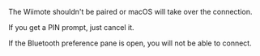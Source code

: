 The Wiimote shouldn't be paired or macOS will take over the connection. 

If you get a PIN prompt, just cancel it. 

If the Bluetooth preference pane is open, you will not be able to connect. 
